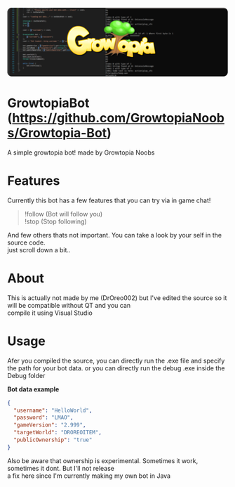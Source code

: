 [![GrowtopiaBot](https://github.com/DrOreo002/GrowtopiaBot/blob/master/icon.png)](https://github.com/DrOreo002/GrowtopiaBot)

# GrowtopiaBot (https://github.com/GrowtopiaNoobs/Growtopia-Bot)
A simple growtopia bot! made by Growtopia Noobs

# Features
Currently this bot has a few features that you can try via
in game chat!  

> !follow (Bot will follow you)  
> !stop (Stop following)

And few others thats not important. You can take a look by your self in the source code.  
just scroll down a bit..  

# About
This is actually not made by me (DrOreo002) but I've edited the source so it will be compatible without QT and you can  
compile it using Visual Studio  

# Usage
Afer you compiled the source, you can directly run the .exe file and specify the path for your bot data.
or you can directly run the debug .exe inside the Debug folder  

**Bot data example**  
```json
{
  "username": "HelloWorld",
  "password": "LMAO",
  "gameVersion": "2.999",
  "targetWorld": "DROREOITEM",
  "publicOwnership": "true"
}
```
Also be aware that ownership is experimental. Sometimes it work, sometimes it dont. But I'll not release  
a fix here since I'm currently making my own bot in Java  
